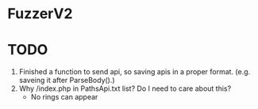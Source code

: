 # FuzzerV2

# TODO
1. Finished a function to send api, so saving apis in a proper format. (e.g. saveing it after ParseBody().)
2. Why /index.php in PathsApi.txt list? Do I need to care about this?
    - No rings can appear
  
